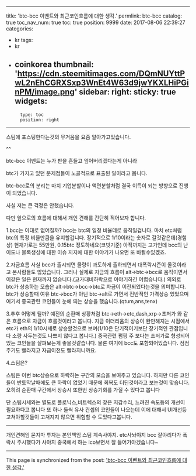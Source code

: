 
---
title: 'btc-bcc 이벤트와 최근코인흐름에 대한 생각.'
permlink: btc-bcc
catalog: true
toc_nav_num: true
toc: true
position: 9999
date: 2017-08-06 22:39:27
categories:
- kr
tags:
- kr
- coinkorea
thumbnail: 'https://cdn.steemitimages.com/DQmNUYttPwL2nEhCGRXSxp3WnEt4W63d9jwYKXLHiPGinPM/image.png'
sidebar:
    right:
        sticky: true
widgets:
    -
        type: toc
        position: right
---


스팀에 포스팅한다는것의 무거움을 요즘 알아가고있습니다.

^^

btc-bcc 이벤트는 누가 판을 흔들고 엎어버리겠다는게 아니라

btc가 가지고 있던 문제점들이 노골적으로 표출된 일이라고 봅니다.

btc-bcc로의 분리는 마치 기업분할이나 액면분할처럼 결국 이득이 되는 방향으로 진행이 되었습니다.

사실 저는 큰 걱정은 안했습니다. 

다만 앞으로의 흐름에 대해서 개인 견해를 간단히 적어보자 합니다.

1.bcc는 이대로 없어질까?
bcc는 btc의 일정 비율데로 움직일겁니다. 마치 etc처럼 btc의 특정 비율만큼을 유지할겁니다. 장기적으로 1/10이라는 숫자로 갈것같은데(경험상) 현재가로는 55만원, 0.15btc 정도하네요(코빗기준)
아직까지는 고가인데 bcc의 난이도나 블록생성에 대한 이슈 지지에 대한 이야기가 나오면 또 바뀔수있겠죠.

2.자금흐름
사실 bcc가 출시되면 물량이 과도하게 출하되면서 대폭락시즌이 올것이라고 본사람들도 많았습니다.
그러나 실제로 자금의 흐름이 alt->btc->bcc로 움직이면서 이같은 일은 현재까지 없습니다.(고가대비하락으로 이야기하긴 어렵습니다.)
의외로 btc가 상승하는 모습은 alt->btc->bcc->btc로 자금이 이전되었다는것을 의미합니다.
btc가 상승할때 여유 btc->bcc가 아닌 btc->alt로 가면서 전반적인 가격상승 있었으며
여기서 중국관련 코인들이 눈에 띄는 상승을 했습니다.(qtum,ans,tenx)

3.추후 어떻게 될까?
예전의 순환매 상황처럼 btc->eth->etc,dash,xrp->초저가 와 같은 흐름으로 자금이 흐를것이라고 봅니다.
지금 이더리움의 상승이 완만해지는 시점에서 etc가 eth의 1/10시세로 상승할것으로 보며(1/10은 단기적이기보단 장기적인 관점입니다 소량 사두는것도 나쁘지 않다고 봅니다.)
중국관련 펌핑 주 보다는 초저가로 형성되어있는 코인들을 살펴보는게 좋을것같습니다.
물론 여기에 bcc도 포함되어있습니다.
점점 주기도 빨라지고 자금이전도 빨라지니까요.

4.스팀은?

스팀은 이번 btc상승으로 하락하는 구간의 모습을 보여주고 있습니다.
하지만 다른 코인들이 반토막날때에도 큰 하락이 없었기 때문에 회복도 더딘것이라고 보는것이 맞습니다.
오히려 순환매 구간에서 상승시 또한번 상승기회를 가질 수 있다고 봅니다

단 스팀시세와는 별도로 
 폴로닉스,비트렉스의 잦은 지갑수리, 느려진 속도등의 개선이 필요하다고 봅니다
또 하나 둘씩 유사 컨셉의 코인들이 나오는데 이에 대해서 UI개선등 고쳐야할것들이 고쳐지지 않으면 위험할 수 도있다고봅니다.

-------------
개인견해임
묻지마 투자는 본인책임
스팀 계속사야지. etc사놔야지 bcc 잘야리다가 폭락시 주시했다가 사야지
중국에서 하는 ico보면서 잘 들어가야겠습니다~

- - -

This page is synchronized from the post: ['btc-bcc 이벤트와 최근코인흐름에 대한 생각.'](https://steemit.com/@virus707/btc-bcc)
